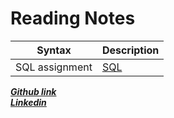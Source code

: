 # Reading Notes
| Syntax         | Description                                                                                            |
| -------------- | ------------------------------------------------------------------------------------------------------ |
| SQL assignment | [SQL ]([./Reading%20Notes](https://ahmad-khaled-zaid.github.io/reading-notes/Reading%20Notes/SQL/SQL)) |
  
 ***[Github link](https://github.com/Ahmad-Khaled-Zaid)***  
***[Linkedin](https://www.linkedin.com/in/ahmadkzaid/)***